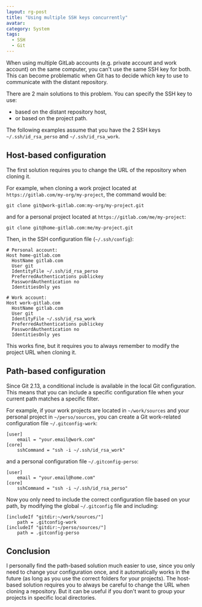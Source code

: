```yaml
---
layout: rg-post
title: "Using multiple SSH keys concurrently"
avatar:
category: System
tags: 
  - SSH
  - Git
---
```


When using multiple GitLab accounts (e.g. private account and work account) on the same computer, you can't use the same SSH key for both. This can become problematic when Git has to decide which key to use to communicate with the distant repository.

<!--more-->

There are 2 main solutions to this problem. You can specify the SSH key to use:

* based on the distant repository host,
* or based on the project path.

The following examples assume that you have the 2 SSH keys `~/.ssh/id_rsa_perso` and `~/.ssh/id_rsa_work`.

## Host-based configuration

The first solution requires you to change the URL of the repository when cloning it.

For example, when cloning a work project located at `https://gitlab.com/my-org/my-project`, the command would be:

```
git clone git@work-gitlab.com:my-org/my-project.git
```

and for a personal project located at `https://gitlab.com/me/my-project`:

```
git clone git@home-gitlab.com:me/my-project.git
```

Then, in the SSH configuration file (`~/.ssh/config`):

```
# Personal account:
Host home-gitlab.com
  HostName gitlab.com
  User git
  IdentityFile ~/.ssh/id_rsa_perso
  PreferredAuthentications publickey
  PasswordAuthentication no
  IdentitiesOnly yes

# Work account:
Host work-gitlab.com
  HostName gitlab.com
  User git
  IdentityFile ~/.ssh/id_rsa_work
  PreferredAuthentications publickey
  PasswordAuthentication no
  IdentitiesOnly yes
```

This works fine, but it requires you to always remember to modify the project URL when cloning it.

## Path-based configuration

Since Git 2.13, a conditional include is available in the local Git configuration. This means that you can include a specific configuration file when your current path matches a specific filter.

For example, if your work projects are located in `~/work/sources` and your personal project in `~/perso/sources`, you can create a Git work-related configuration file `~/.gitconfig-work`:

```
[user]
    email = "your.email@work.com"
[core]
    sshCommand = "ssh -i ~/.ssh/id_rsa_work"
```

and a personal configuration file `~/.gitconfig-perso`:

```
[user]
    email = "your.email@home.com"
[core]
    sshCommand = "ssh -i ~/.ssh/id_rsa_perso"
```

Now you only need to include the correct configuration file based on your path, by modifying the global `~/.gitconfig` file and including:

```
[includeIf "gitdir:~/work/sources/"]
    path = .gitconfig-work
[includeIf "gitdir:~/perso/sources/"]
    path = .gitconfig-perso
```

## Conclusion

I personally find the path-based solution much easier to use, since you only need to change your configuration once, and it automatically works in the future (as long as you use the correct folders for your projects). The host-based solution requires you to always be careful to change the URL when cloning a repository. But it can be useful if you don't want to group your projects in specific local directories.

